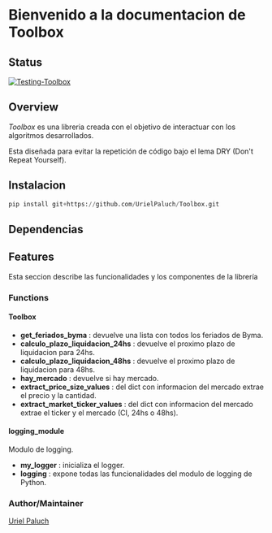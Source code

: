 # Bienvenido a la documentacion de Toolbox

## Status

[![Testing-Toolbox](https://github.com/UrielPaluch/Toolbox/actions/workflows/github-actions-testing.yml/badge.svg)](https://github.com/UrielPaluch/Toolbox/actions/workflows/github-actions-testing.yml)

## Overview

*Toolbox* es una libreria creada con el objetivo de interactuar con los algoritmos
desarrollados.

Esta diseñada para evitar la repetición de código bajo el lema DRY (Don't Repeat
Yourself).

## Instalacion

```Python
pip install git+https://github.com/UrielPaluch/Toolbox.git
```

## Dependencias

## Features

Esta seccion describe las funcionalidades y los componentes de la librería

### Functions

#### Toolbox

* **get_feriados_byma** : devuelve una lista con todos los feriados de Byma.
* **calculo_plazo_liquidacion_24hs** : devuelve el proximo plazo de liquidacion para 24hs.
* **calculo_plazo_liquidacion_48hs** : devuelve el proximo plazo de liquidacion para 48hs.
* **hay_mercado** : devuelve si hay mercado.
* **extract_price_size_values** : del dict con informacion del mercado extrae
el precio y la cantidad.
* **extract_market_ticker_values** : del dict con informacion del mercado extrae
el ticker y el mercado (CI, 24hs o 48hs).

#### logging_module

Modulo de logging.

* **my_logger** : inicializa el logger.
* **logging** : expone todas las funcionalidades del modulo de logging de Python.

### Author/Maintainer

[Uriel Paluch](https://github.com/UrielPaluch)
